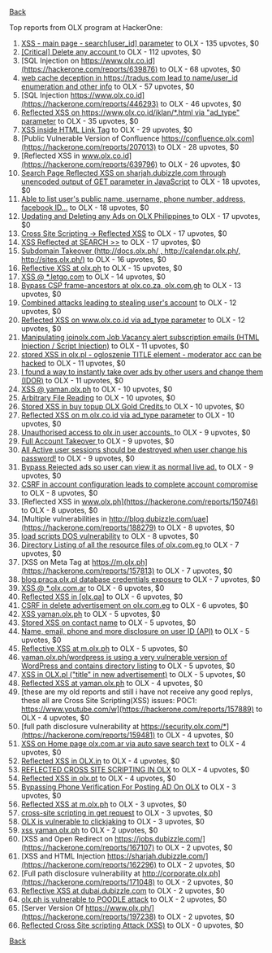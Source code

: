 [Back](../README.md)

Top reports from OLX program at HackerOne:

1. [XSS - main page - search[user_id] parameter](https://hackerone.com/reports/477771) to OLX - 135 upvotes, $0
2. [[Critical] Delete any account ](https://hackerone.com/reports/158872) to OLX - 112 upvotes, $0
3. [SQL Injection on https://www.olx.co.id](https://hackerone.com/reports/639876) to OLX - 68 upvotes, $0
4. [web cache deception in https://tradus.com lead to name/user_id enumeration and other info](https://hackerone.com/reports/537564) to OLX - 57 upvotes, $0
5. [SQL Injection https://www.olx.co.id](https://hackerone.com/reports/446293) to OLX - 46 upvotes, $0
6. [Reflected XSS on https://www.olx.co.id/iklan/*.html via "ad_type" parameter](https://hackerone.com/reports/630265) to OLX - 35 upvotes, $0
7. [XSS inside HTML Link Tag](https://hackerone.com/reports/504984) to OLX - 29 upvotes, $0
8. [Public Vulnerable Version of Confluence https://confluence.olx.com](https://hackerone.com/reports/207013) to OLX - 28 upvotes, $0
9. [Reflected XSS in www.olx.co.id](https://hackerone.com/reports/639796) to OLX - 26 upvotes, $0
10. [Search Page Reflected XSS on sharjah.dubizzle.com through unencoded output of GET parameter in JavaScript](https://hackerone.com/reports/363571) to OLX - 18 upvotes, $0
11. [Able to list user's public name, username, phone number, address, facebook ID...](https://hackerone.com/reports/167206) to OLX - 18 upvotes, $0
12. [Updating and Deleting any Ads on OLX Philippines ](https://hackerone.com/reports/150631) to OLX - 17 upvotes, $0
13. [Cross Site Scripting -\> Reflected XSS](https://hackerone.com/reports/150568) to OLX - 17 upvotes, $0
14. [XSS Reflected at SEARCH \>\>](https://hackerone.com/reports/429647) to OLX - 17 upvotes, $0
15. [Subdomain Takeover (http://docs.olx.ph/ , http://calendar.olx.ph/, http://sites.olx.ph/)](https://hackerone.com/reports/206516) to OLX - 16 upvotes, $0
16. [Reflective XSS at olx.ph](https://hackerone.com/reports/361647) to OLX - 15 upvotes, $0
17. [XSS @ *.letgo.com](https://hackerone.com/reports/150822) to OLX - 14 upvotes, $0
18. [Bypass CSP  frame-ancestors at olx.co.za, olx.com.gh](https://hackerone.com/reports/371980) to OLX - 13 upvotes, $0
19. [Combined attacks leading to stealing user's account](https://hackerone.com/reports/205529) to OLX - 12 upvotes, $0
20. [Reflected XSS on www.olx.co.id via ad_type parameter](https://hackerone.com/reports/633751) to OLX - 12 upvotes, $0
21. [Manipulating joinolx.com Job Vacancy alert subscription emails (HTML Injection / Script Injection)](https://hackerone.com/reports/151149) to OLX - 11 upvotes, $0
22. [stored XSS in olx.pl - ogloszenie TITLE element - moderator acc can be hacked](https://hackerone.com/reports/150668) to OLX - 11 upvotes, $0
23. [I found a way to instantly take over ads by other users and change them (IDOR)](https://hackerone.com/reports/253929) to OLX - 11 upvotes, $0
24. [XSS @ yaman.olx.ph](https://hackerone.com/reports/150565) to OLX - 10 upvotes, $0
25. [Arbitrary File Reading](https://hackerone.com/reports/150783) to OLX - 10 upvotes, $0
26. [Stored XSS in buy topup OLX Gold Credits ](https://hackerone.com/reports/169625) to OLX - 10 upvotes, $0
27. [Reflected XSS on m.olx.co.id via ad_type parameter](https://hackerone.com/reports/636278) to OLX - 10 upvotes, $0
28. [Unauthorised access to olx.in user accounts. ](https://hackerone.com/reports/155130) to OLX - 9 upvotes, $0
29. [Full Account Takeover ](https://hackerone.com/reports/159202) to OLX - 9 upvotes, $0
30. [All Active user sessions should be destroyed when user change his password!](https://hackerone.com/reports/150540) to OLX - 9 upvotes, $0
31. [Bypass Rejected ads so user can view it as normal live ad.](https://hackerone.com/reports/669736) to OLX - 9 upvotes, $0
32. [CSRF in account configuration leads to complete account compromise](https://hackerone.com/reports/150586) to OLX - 8 upvotes, $0
33. [Reflected XSS in www.olx.ph](https://hackerone.com/reports/150746) to OLX - 8 upvotes, $0
34. [Multiple vulnerabilities in http://blog.dubizzle.com/uae](https://hackerone.com/reports/188279) to OLX - 8 upvotes, $0
35. [load scripts DOS vulnerability](https://hackerone.com/reports/694467) to OLX - 8 upvotes, $0
36. [Directory Listing of all the resource files of olx.com.eg ](https://hackerone.com/reports/175760) to OLX - 7 upvotes, $0
37. [XSS on Meta Tag at https://m.olx.ph](https://hackerone.com/reports/157813) to OLX - 7 upvotes, $0
38. [blog.praca.olx.pl database credentials exposure](https://hackerone.com/reports/448985) to OLX - 7 upvotes, $0
39. [XSS @ *.olx.com.ar](https://hackerone.com/reports/150560) to OLX - 6 upvotes, $0
40. [Reflected XSS in [olx.qa]](https://hackerone.com/reports/191332) to OLX - 6 upvotes, $0
41. [CSRF in delete advertisement on olx.com.eg](https://hackerone.com/reports/178384) to OLX - 6 upvotes, $0
42. [XSS yaman.olx.ph](https://hackerone.com/reports/151147) to OLX - 5 upvotes, $0
43. [Stored XSS on contact name](https://hackerone.com/reports/152069) to OLX - 5 upvotes, $0
44. [Name, email, phone and more disclosure on user ID (API)](https://hackerone.com/reports/171917) to OLX - 5 upvotes, $0
45. [Reflective XSS at m.olx.ph](https://hackerone.com/reports/177230) to OLX - 5 upvotes, $0
46. [yaman.olx.ph/wordpress is using a very vulnerable version of WordPress and contains directory listing](https://hackerone.com/reports/202918) to OLX - 5 upvotes, $0
47. [XSS in OLX.pl ("title" in new advertisement)](https://hackerone.com/reports/267473) to OLX - 5 upvotes, $0
48. [Reflected XSS at yaman.olx.ph](https://hackerone.com/reports/151258) to OLX - 4 upvotes, $0
49. [these are my old reports and still i have not receive any good replys, these all are Cross Site Scripting(XSS) issues: POC1: https://www.youtube.com/w](https://hackerone.com/reports/157889) to OLX - 4 upvotes, $0
50. [full path disclosure vulnerability at https://security.olx.com/*](https://hackerone.com/reports/159481) to OLX - 4 upvotes, $0
51. [XSS on Home page olx.com.ar via auto save search text](https://hackerone.com/reports/151691) to OLX - 4 upvotes, $0
52. [Reflected XSS in OLX.in](https://hackerone.com/reports/175801) to OLX - 4 upvotes, $0
53. [REFLECTED CROSS SITE SCRIPTING IN OLX](https://hackerone.com/reports/151305) to OLX - 4 upvotes, $0
54. [Reflected XSS in olx.pt](https://hackerone.com/reports/206125) to OLX - 4 upvotes, $0
55. [Bypassing Phone Verification For Posting AD On OLX](https://hackerone.com/reports/165854) to OLX - 3 upvotes, $0
56. [Reflected XSS at m.olx.ph](https://hackerone.com/reports/175410) to OLX - 3 upvotes, $0
57. [cross-site scripting in get request](https://hackerone.com/reports/150944) to OLX - 3 upvotes, $0
58. [ OLX is vulnerable to clickjaking](https://hackerone.com/reports/231713) to OLX - 3 upvotes, $0
59. [xss yaman.olx.ph](https://hackerone.com/reports/151310) to OLX - 2 upvotes, $0
60. [XSS and Open Redirect on https://jobs.dubizzle.com/](https://hackerone.com/reports/167107) to OLX - 2 upvotes, $0
61. [XSS and HTML Injection https://sharjah.dubizzle.com/](https://hackerone.com/reports/162296) to OLX - 2 upvotes, $0
62. [Full path disclosure vulnerability at http://corporate.olx.ph](https://hackerone.com/reports/171048) to OLX - 2 upvotes, $0
63. [Reflective XSS at dubai.dubizzle.com](https://hackerone.com/reports/177619) to OLX - 2 upvotes, $0
64. [olx.ph is vulnerable to POODLE attack](https://hackerone.com/reports/192284) to OLX - 2 upvotes, $0
65. [Server Version Of https://www.olx.ph/](https://hackerone.com/reports/197238) to OLX - 2 upvotes, $0
66. [Reflected Cross Site scripting Attack (XSS)](https://hackerone.com/reports/150837) to OLX - 0 upvotes, $0


[Back](../README.md)